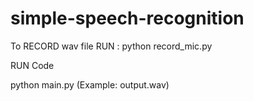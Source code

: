 # simple-speech-recognition
To RECORD wav file RUN : python record_mic.py

RUN Code

python main.py (Example: output.wav)
